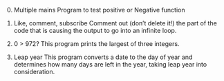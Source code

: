0. Multiple mains
	Program to test positive or Negative function

1. Like, comment, subscribe
	Comment out (don’t delete it!) the part of the code that is causing the output to go into an infinite loop.

2. 0 > 972?
	This program prints the largest of three integers.

3. Leap year
	This program converts a date to the day of year and determines how many days are left in the year, taking leap year into consideration.


